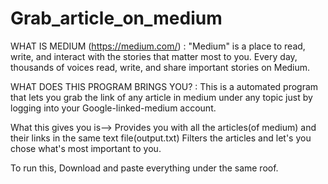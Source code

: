 # Grab_article_on_medium 
WHAT IS MEDIUM (https://medium.com/) :
"Medium" is a place to read, write, and interact with the stories that matter most to you. Every day, thousands of voices read, write, and share important stories on Medium.

WHAT DOES THIS PROGRAM BRINGS YOU? :
This is a automated program that lets you grab the link of any article in medium under any topic just by logging into your Google-linked-medium account.

What this gives you is-->
        Provides you with all the articles(of medium) and their links in the same text file(output.txt)
        Filters the articles and let's you chose what's most important to you.
       
To run this,
        Download and paste everything under the same roof.
        

